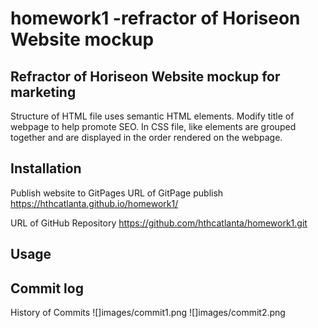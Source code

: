 # homework1 -refractor of Horiseon Website mockup

## Refractor of Horiseon Website mockup for marketing

Structure of HTML file uses semantic HTML elements.
Modify title of webpage to help promote SEO.
In CSS file, like elements are grouped together and are displayed in the order rendered on the webpage.


## Installation

Publish website to GitPages
URL of GitPage publish
 https://hthcatlanta.github.io/homework1/
 
 URL of GitHub Repository
https://github.com/hthcatlanta/homework1.git
## Usage

    


## Commit log
 History of Commits
![]images/commit1.png
![]images/commit2.png
